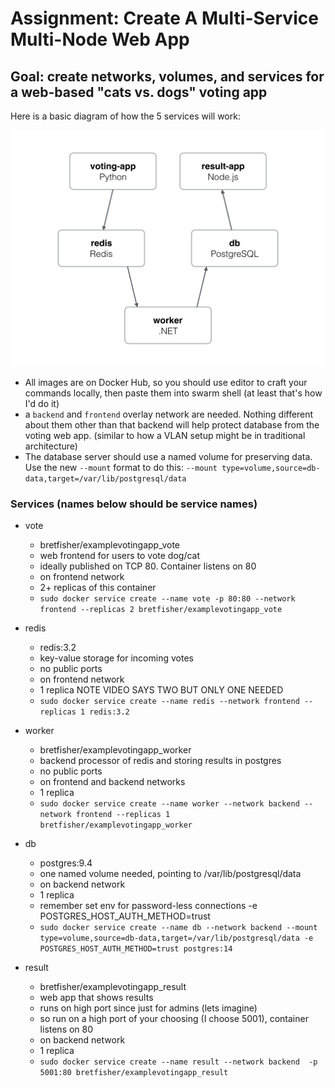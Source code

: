 # Assignment: Create A Multi-Service Multi-Node Web App

## Goal: create networks, volumes, and services for a web-based "cats vs. dogs" voting app

Here is a basic diagram of how the 5 services will work:

![diagram](./architecture.png)

- All images are on Docker Hub, so you should use editor to craft your commands locally,
then paste them into swarm shell (at least that's how I'd do it)
- a `backend` and `frontend` overlay network are needed.
Nothing different about them other than that backend will help protect database from the voting web app.
(similar to how a VLAN setup might be in traditional architecture)
- The database server should use a named volume for preserving data.
Use the new `--mount` format to do this: `--mount type=volume,source=db-data,target=/var/lib/postgresql/data`

### Services (names below should be service names)

- vote
  - bretfisher/examplevotingapp_vote
  - web frontend for users to vote dog/cat
  - ideally published on TCP 80. Container listens on 80
  - on frontend network
  - 2+ replicas of this container
  - ```sudo docker service create --name vote -p 80:80 --network frontend --replicas 2 bretfisher/examplevotingapp_vote```

- redis
  - redis:3.2
  - key-value storage for incoming votes
  - no public ports
  - on frontend network
  - 1 replica NOTE VIDEO SAYS TWO BUT ONLY ONE NEEDED
  - ```sudo docker service create --name redis --network frontend --replicas 1 redis:3.2```

- worker
  - bretfisher/examplevotingapp_worker
  - backend processor of redis and storing results in postgres
  - no public ports
  - on frontend and backend networks
  - 1 replica
  - ```sudo docker service create --name worker --network backend --network frontend --replicas 1 bretfisher/examplevotingapp_worker```

- db
  - postgres:9.4
  - one named volume needed, pointing to /var/lib/postgresql/data
  - on backend network
  - 1 replica
  - remember set env for password-less connections -e POSTGRES_HOST_AUTH_METHOD=trust
  - ```sudo docker service create --name db --network backend --mount type=volume,source=db-data,target=/var/lib/postgresql/data -e POSTGRES_HOST_AUTH_METHOD=trust postgres:14```

- result
  - bretfisher/examplevotingapp_result
  - web app that shows results
  - runs on high port since just for admins (lets imagine)
  - so run on a high port of your choosing (I choose 5001), container listens on 80
  - on backend network
  - 1 replica
  - ```sudo docker service create --name result --network backend  -p 5001:80 bretfisher/examplevotingapp_result```
